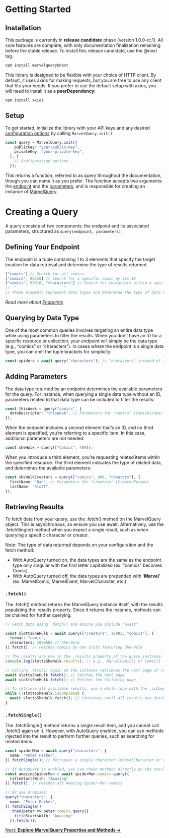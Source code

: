 # Getting Started

## Installation

This package is currently in **release candidate** phase (version 1.0.0-rc.1). All core features are complete, with only documentation finalization remaining before the stable release. To install this release candidate, use the @next tag.

```bash npm2yarn
npm install marvelquery@next
```

This library is designed to be flexible with your choice of HTTP client. By default, it uses axios for making requests, but you are free to use any client that fits your needs. If you prefer to use the default setup with axios, you will need to install it as a **peerDependency**:

```shell
npm install axios
```

## Setup

To get started, initialize the library with your API keys and any desired [configuration options](#config) by calling `MarvelQuery.init()`.

```ts
const query = MarvelQuery.init({
    publicKey: "your-public-key",
    privateKey: "your-private-key",
  }, {
    // Configuration options...
  });
```

This returns a function, referred to as query throughout the documentation, though you can name it as you prefer. The function accepts two arguments: the [endpoint](#endpoint) and the [parameters](api-parameters.md), and is responsible for creating an instance of [MarvelQuery](#marvelquery).

# Creating a Query

A query consists of two components: the endpoint and its associated parameters, structured as `query(endpoint, parameters).`

## Defining Your Endpoint

The endpoint is a tuple containing 1 to 3 elements that specify the target location for data retrieval and determine the type of results returned.

```ts
["comics"] // Search for all comics
["comics", 98310] // Search for a specific comic by its ID
["comics", 98310, "characters"] // Search for characters within a specific comic
//  ^                     ^
// These elements represent data types and determine the type of data returned by the API.
```

*Read more about [Endpoints](endpoints.md)*

## Querying by Data Type

One of the most common queries involves targeting an entire data type while using parameters to filter the results. When you don’t have an ID for a specific resource or collection, your endpoint will simply be the data type (e.g., “comics” or “characters”). In cases where the endpoint is a single data type, you can omit the tuple brackets for simplicity:

```ts
const spiders = await query("characters"); // "characters" instead of ["characters"]
```

## Adding Parameters

The data type returned by an endpoint determines the available parameters for the query. For instance, when querying a single data type without an ID, parameters related to that data type can be included to filter the results:

```ts
const thisWeek = query("comics", {
  dateDescriptor: "thisWeek", // Parameters for "comics" (ComicParams)
});
```

When the endpoint includes a second element that’s an ID, and no third element is specified, you’re referring to a specific item. In this case, additional parameters are not needed:

```ts
const sheHulk = query(["comics", 409]);
```

When you introduce a third element, you’re requesting related items within the specified resource. The third element indicates the type of related data, and determines the available parameters:

```ts
const sheHulkCreators = query(["comics", 409, "creators"], {
  firstName: "Dan", // Parameters for "creators" (CreatorParams)
  lastName: "Slott",
});
```

## Retrieving Results

To fetch data from your query, use the .fetch() method on the MarvelQuery object. This is asynchronous, so ensure you use await. Alternatively, use the .fetchSingle() method when you expect a single result, such as when querying a specific character or creator.

Note: The type of data returned depends on your configuration and the fetch method:

- With AutoQuery turned on, the data types are the same as the endpoint type only singular with the first letter capitalized (ex: "comics" becomes Comic).
- With AutoQuery turned off, the data types are prepended with '**Marvel**' (ex: MarvelComic, MarvelEvent, MarvelCharacter, etc.)

### `.fetch()`

The .fetch() method returns the MarvelQuery instance itself, with the results populating the .results property. Since it returns the instance, methods can be chained for further querying.

```ts
// Fetch data using .fetch() and ensure you include "await".

const slottsSheHulk = await query(["creators", 12983, "comics"], {
  format: "comic",
  characters: 1009583 // She-Hulk
}).fetch(); // Fetches comics by Dan Slott featuring She-Hulk

// The results are now in the .results property of the query instance:
console.log(slottsSheHulk.results); // e.g., MarvelComic[] or Comic[]

// Calling .fetch() again on the instance retrieves the next page of results:
await slottsSheHulk.fetch(); // Fetches the next page
await slottsSheHulk.fetch(); // Fetches the following page

// To retrieve all available results, use a while loop with the .isComplete property:
while (!slottsSheHulk.isComplete) {
  await slottsSheHulk.fetch(); // Continues until all results are fetched
}
```

### `.fetchSingle()`

The .fetchSingle() method returns a single result item, and you cannot call .fetch() again on it. However, with AutoQuery enabled, you can use methods injected into the result to perform further queries, such as searching for related items.

```ts
const spiderMan = await query("characters", {
  name: "Peter Parker",
}).fetchSingle(); // Retrieves a single character (MarvelCharacter or Character)

// If AutoQuery is enabled, you can chain methods directly on the result:
const amazingSpiderMan = await spiderMan.comics.query({
  titleStartsWith: "Amazing"
}).fetch(); // Fetches all Amazing Spider-Man comics

// OR use promises:
query("characters", {
  name: "Peter Parker",
}).fetchSingle()
  .then(peter => peter.comics.query({
    titleStartsWith: "Amazing"
  }).fetch());
```

[Next: **Explore MarvelQuery Properties and Methods →**](autoquery.md)

